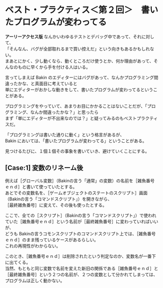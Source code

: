 # ベスト・プラクティス＜第２回＞　書いたプログラムが変わってる

**アーリーアクセス版** なんかいわゆるテストとデバッグ中であって、それに対して、  
「そんなん、バグが全部取れるまで買い控えだ」という向きもあるかもしれない。  
まあとにかく、少し動くなら、動くところだけ使うとか、何か理由があって、そんなのものに早くから手を付ける人はいる。  

言ってしまえば Bakin のエディターにはバグがあって、なんかプログラミング間違ったかな、と真面目に考えていると  
単にエディターがおかしな動きをして、書いたプログラムが変わってるということがある。  

プログラミングをやっていて、あまりお目にかかることはないことだが、「プログラミング、なんか間違ったかな？」と思ったら  
まず「単にエディターが不出来なのでは？」と疑ってみるのもベストプラクティスだ。  

「プログラミングは書いた通りに動く」という格言があるが、  
Bakin においては、「書いたプログラムが変わってる」ということがある。  

見つけるたびに、１個１個その事象を書いていき、避けていくことにする。  


## [Case:1] 変数のリネーム後

例えば［グローバル変数］（Bakinの言う「通常」の変数）の名前を［雑魚番号ｅｎｄ］と書いて使っていたとする。  
あとでその変数名を、［ゲームオブジェクトのステートのスクリプト］画面（Bakinの言う「コマンドスクリプト」）を開きながら、  
［最終雑魚番号］に変えて、その後も使ったとする。  

ここで、全ての［スクリプト］（Bakinの言う「コマンドスクリプト」）で使われていた［雑魚番号ｅｎｄ］という名前が［最終雑魚番号］に変わっていればいいが、  
どうも Bakinの言うコモンスクリプトのコマンドスクリプト上では、［雑魚番号ｅｎｄ］のまま残っているケースがあるらしい。  
これの再現性がわからない。  

このとき、［雑魚番号ｅｎｄ］は削除されたという判定なのか、変数名が一番下に出てくる。  
当然、もともと同じ変数で名前を変えた新旧の関係である［雑魚番号ｅｎｄ］と［最終雑魚番号］という２つの名前が、２つの変数として分かれてしまっては、プログラムは正しく動かない。  
